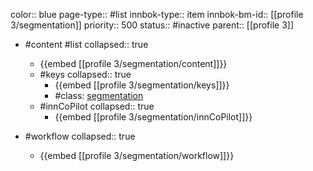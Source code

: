 color:: blue
page-type:: #list
innbok-type:: item
innbok-bm-id:: [[profile 3/segmentation]]
priority:: 500
status:: #inactive
parent:: [[profile 3]]

- #content #list
  collapsed:: true
	- {{embed [[profile 3/segmentation/content]]}}
  - #keys
    collapsed:: true
	  - {{embed [[profile 3/segmentation/keys]]}}
	  - #class: [segmentation](https://go.innbok.com/#/page/innBoK%2Fclass%2Fsegmentation)
  - #innCoPilot
    collapsed:: true
	  - {{embed [[profile 3/segmentation/innCoPilot]]}}

- #workflow
  collapsed:: true
	- {{embed [[profile 3/segmentation/workflow]]}}


